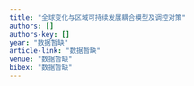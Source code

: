 ```yaml
---
title: "全球变化与区域可持续发展耦合模型及调控对策"
authors: []
authors-key: []
year: "数据暂缺"
article-link: "数据暂缺"
venue: "数据暂缺"
bibex: "数据暂缺"
---
```

